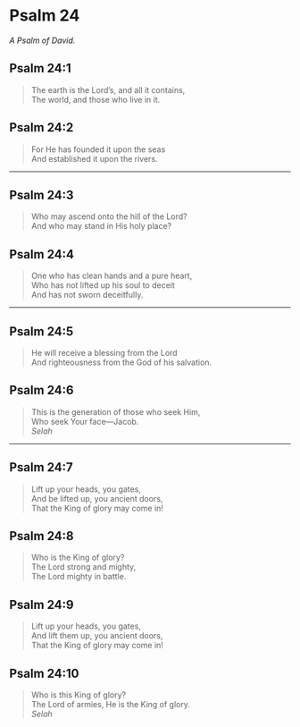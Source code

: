 # Psalm 24

_A Psalm of David._

## Psalm 24:1

> The earth is the Lord’s, and all it contains,  
> The world, and those who live in it.

## Psalm 24:2

> For He has founded it upon the seas  
> And established it upon the rivers.

---

## Psalm 24:3

> Who may ascend onto the hill of the Lord?  
> And who may stand in His holy place?

## Psalm 24:4

> One who has clean hands and a pure heart,  
> Who has not lifted up his soul to deceit  
> And has not sworn deceitfully.

---

## Psalm 24:5

> He will receive a blessing from the Lord  
> And righteousness from the God of his salvation.

## Psalm 24:6

> This is the generation of those who seek Him,  
> Who seek Your face—Jacob.  
> _Selah_

---

## Psalm 24:7

> Lift up your heads, you gates,  
> And be lifted up, you ancient doors,  
> That the King of glory may come in!

## Psalm 24:8

> Who is the King of glory?  
> The Lord strong and mighty,  
> The Lord mighty in battle.

## Psalm 24:9

> Lift up your heads, you gates,  
> And lift them up, you ancient doors,  
> That the King of glory may come in!

## Psalm 24:10

> Who is this King of glory?  
> The Lord of armies, He is the King of glory.  
> _Selah_
